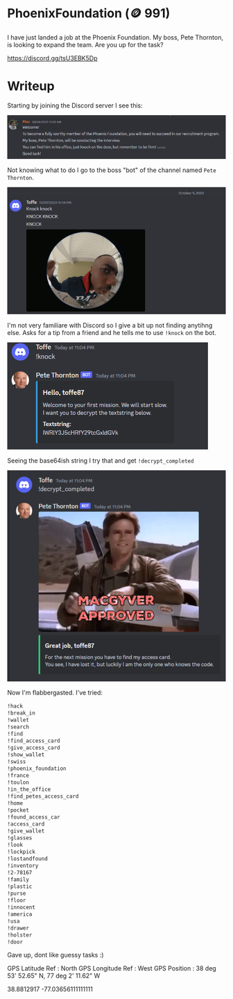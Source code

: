 # PhoenixFoundation (🪙 991)

I have just landed a job at the Phoenix Foundation. My boss, Pete Thornton, is looking to expand the team. Are you up for the task?

https://discord.gg/tsU3EBK5Dp

# Writeup

Starting by joining the Discord server I see this:

![mac.png](mac.png)

Not knowing what to do I go to the boss "bot" of the channel named `Pete Thornton`.

![knock.png](knock.png)

I'm not very familiare with Discord so I give a bit up not finding anytihng else. Asks for a tip from a friend and he tells me to use `!knock` on the bot.

![knock2.png](knock2.png)

Seeing the base64ish string I try that and get `!decrypt_completed`

![decrypt.png](decrypt.png)

Now I'm flabbergasted. I've tried:

```
!hack
!break_in
!wallet
!search
!find
!find_access_card
!give_access_card
!show_wallet
!swiss
!phoenix_foundation
!france
!toulon
!in_the_office
!find_petes_access_card
!home
!pocket
!found_access_car
!access_card
!give_wallet
!glasses
!look
!lockpick
!lostandfound
!inventory
!2-78167
!family
!plastic
!purse
!floor
!innocent
!america
!usa
!drawer
!holster
!door
```

Gave up, dont like guessy tasks :)


GPS Latitude Ref                : North
GPS Longitude Ref               : West
GPS Position                    : 38 deg 53' 52.65" N, 77 deg 2' 11.62" W


38.8812917 -77.03656111111111